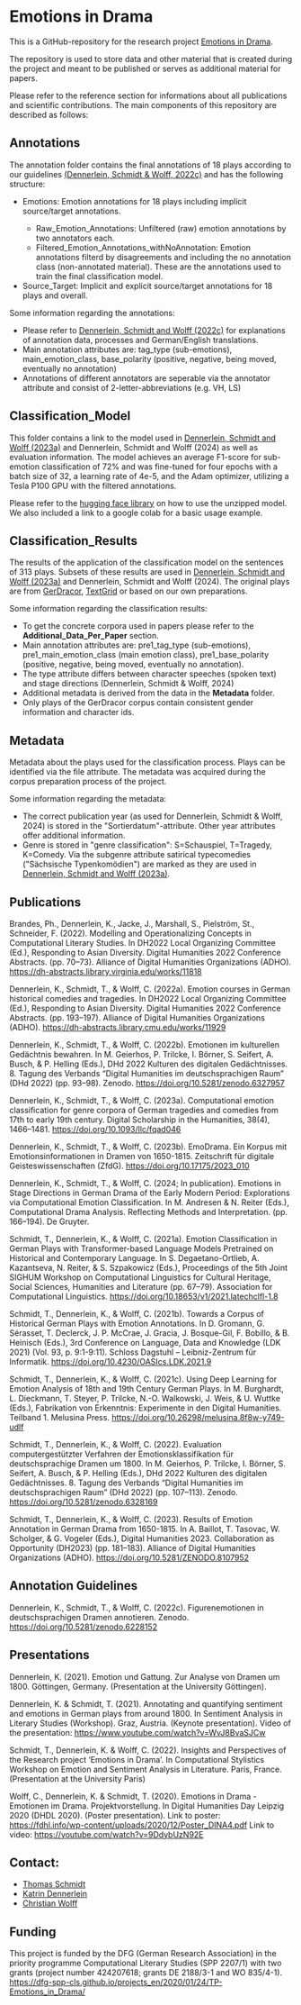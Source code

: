 # Emotions in Drama

This is a GitHub-repository for the research project <a href="https://dfg-spp-cls.github.io/projects_en/2020/01/24/TP-Emotions_in_Drama/">Emotions in Drama</a>.

The repository is used to store data and other material that is created during the project and meant to be published or serves as additional material for papers.

Please refer to the reference section for informations about all publications and scientific contributions. The main components of this repository are described as follows:

## Annotations

The annotation folder contains the final annotations of 18 plays according to our guidelines <a href="https://doi.org/10.5281/zenodo.6228152
">(Dennerlein, Schmidt & Wolff, 2022c)</a> and has the following structure:
<ul>
  <li>Emotions: Emotion annotations for 18 plays including implicit source/target annotations.</li>
  <ul>
    <li>Raw_Emotion_Annotations: Unfiltered (raw) emotion annotations by two annotators each.</li>
    <li>Filtered_Emotion_Annotations_withNoAnnotation: Emotion annotations filterd by disagreements and including the no annotation class (non-annotated material).
    These are the annotations used to train the final classification model.</li>
   </ul>
    <li>Source_Target: Implicit and explicit source/target annotations for 18 plays and overall.</li>
  </ul>
  Some information regarding the annotations:
    <ul>
      <li>Please refer to <a href="https://doi.org/10.5281/zenodo.6228152">Dennerlein, Schmidt and Wolff (2022c)</a> for explanations of annotation data, processes and German/English translations.</li>
      <li>Main annotation attributes are: tag_type (sub-emotions), main_emotion_class, base_polarity (positive, negative, being moved, eventually no annotation)</li>
      <li>Annotations of different annotators are seperable via the annotator attribute and consist of 2-letter-abbreviations (e.g. VH, LS)</li>
    </ul>

## Classification_Model
This folder contains a link to the model used in <a href="https://doi.org/10.1093/llc/fqad046">Dennerlein, Schmidt and Wolff (2023a)</a> and Dennerlein, Schmidt and Wolff (2024) as well as evaluation information. The model achieves an average F1-score for sub-emotion classification of 72% and was fine-tuned for four epochs with a batch size of 32, a learning rate of 4e-5, and the Adam optimizer, utilizing a Tesla P100 GPU with the filtered annotations. 

Please refer to the <a href="https://huggingface.co/">hugging face library</a> on how to use the unzipped model. We also included a link to a google colab for a basic usage example.

## Classification_Results

The results of the application of the classification model on the sentences of 313 plays. Subsets of these results are used in <a href="https://doi.org/10.1093/llc/fqad046">Dennerlein, Schmidt and Wolff (2023a)</a> and Dennerlein, Schmidt and Wolff (2024). The original plays are from <a href="https://dracor.org/ger">GerDracor</a>, <a href="https://textgrid.de/">TextGrid</a> or based on our own preparations.

Some information regarding the classification results:
<ul>
  <li>To get the concrete corpora used in papers please refer to the <b>Additional_Data_Per_Paper</b> section.</li>
  <li>Main annotation attributes are: pre1_tag_type (sub-emotions), pre1_main_emotion_class (main emotion class), pre1_base_polarity (positive, negative, being moved, eventually no annotation).</li>
  <li>The type attribute differs between character speeches (spoken text) and stage directions (Dennerlein, Schmidt & Wolff, 2024)</a></li>
  <li>Additional metadata is derived from the data in the <b>Metadata</b> folder.</li>
  <li>Only plays of the GerDracor corpus contain consistent gender information and character ids.</li>
</ul>

## Metadata

Metadata about the plays used for the classification process. Plays can be identified via the file attribute. The metadata was acquired during the corpus preparation process of the project.

Some information regarding the metadata:
<ul>
  <li>The correct publication year (as used for Dennerlein, Schmidt & Wolff, 2024) is stored in the "Sortierdatum"-attribute. Other year attributes offer additional information.</li>
  <li>Genre is stored in "genre classification": S=Schauspiel, T=Tragedy, K=Comedy. Via the subgenre attribute satirical typecomedies ("Sächsische Typenkomödien") are marked as they are used in <a href="https://doi.org/10.1093/llc/fqad046">Dennerlein, Schmidt and Wolff (2023a)</a>.</li>
</ul>

## Publications

Brandes, Ph., Dennerlein, K., Jacke, J., Marshall, S., Pielström, St., Schneider, F. (2022). Modelling and Operationalizing Concepts in Computational Literary Studies. In DH2022 Local Organizing Committee (Ed.), Responding to Asian Diversity. Digital Humanities 2022 Conference Abstracts. (pp. 70–73). Alliance of Digital Humanities Organizations (ADHO). https://dh-abstracts.library.virginia.edu/works/11818 

Dennerlein, K., Schmidt, T., & Wolff, C. (2022a). Emotion courses in German historical comedies and tragedies. In DH2022 Local Organizing Committee (Ed.), Responding to Asian Diversity. Digital Humanities 2022 Conference Abstracts. (pp. 193–197). Alliance of Digital Humanities Organizations (ADHO). https://dh-abstracts.library.cmu.edu/works/11929 

Dennerlein, K., Schmidt, T., & Wolff, C. (2022b). Emotionen im kulturellen Gedächtnis bewahren. In M. Geierhos, P. Trilcke, I. Börner, S. Seifert, A. Busch, & P. Helling (Eds.), DHd 2022 Kulturen des digitalen Gedächtnisses. 8. Tagung des Verbands “Digital Humanities im deutschsprachigen Raum” (DHd 2022) (pp. 93–98). Zenodo. https://doi.org/10.5281/zenodo.6327957 

Dennerlein, K., Schmidt, T., & Wolff, C. (2023a). Computational emotion classification for genre corpora of German tragedies and comedies from 17th to early 19th century. Digital Scholarship in the Humanities, 38(4), 1466–1481. https://doi.org/10.1093/llc/fqad046 

Dennerlein, K., Schmidt, T., & Wolff, C. (2023b). EmoDrama. Ein Korpus mit Emotionsinformationen in Dramen von 1650-1815. Zeitschrift für digitale Geisteswissenschaften (ZfdG). https://doi.org/10.17175/2023_010 

Dennerlein, K., Schmidt, T., & Wolff, C. (2024; In publication). Emotions in Stage Directions in German Drama of the Early Modern Period: Explorations via Computational Emotion Classification. In M. Andresen & N. Reiter (Eds.), Computational Drama Analysis. Reflecting Methods and Interpretation. (pp. 166–194). De Gruyter.

Schmidt, T., Dennerlein, K., & Wolff, C. (2021a). Emotion Classification in German Plays with Transformer-based Language Models Pretrained on Historical and Contemporary Language. In S. Degaetano-Ortlieb, A. Kazantseva, N. Reiter, & S. Szpakowicz (Eds.), Proceedings of the 5th Joint SIGHUM Workshop on Computational Linguistics for Cultural Heritage, Social Sciences, Humanities and Literature (pp. 67–79). Association for Computational Linguistics. https://doi.org/10.18653/v1/2021.latechclfl-1.8 

Schmidt, T., Dennerlein, K., & Wolff, C. (2021b). Towards a Corpus of Historical German Plays with Emotion Annotations. In D. Gromann, G. Sérasset, T. Declerck, J. P. McCrae, J. Gracia, J. Bosque-Gil, F. Bobillo, & B. Heinisch (Eds.), 3rd Conference on Language, Data and Knowledge (LDK 2021) (Vol. 93, p. 9:1-9:11). Schloss Dagstuhl – Leibniz-Zentrum für Informatik. https://doi.org/10.4230/OASIcs.LDK.2021.9 

Schmidt, T., Dennerlein, K., & Wolff, C. (2021c). Using Deep Learning for Emotion Analysis of 18th and 19th Century German Plays. In M. Burghardt, L. Dieckmann, T. Steyer, P. Trilcke, N.-O. Walkowski, J. Weis, & U. Wuttke (Eds.), Fabrikation von Erkenntnis: Experimente in den Digital Humanities. Teilband 1. Melusina Press. https://doi.org/10.26298/melusina.8f8w-y749-udlf 

Schmidt, T., Dennerlein, K., & Wolff, C. (2022). Evaluation computergestützter Verfahren der Emotionsklassifikation für deutschsprachige Dramen um 1800. In M. Geierhos, P. Trilcke, I. Börner, S. Seifert, A. Busch, & P. Helling (Eds.), DHd 2022 Kulturen des digitalen Gedächtnisses. 8. Tagung des Verbands “Digital Humanities im deutschsprachigen Raum” (DHd 2022) (pp. 107–113). Zenodo. https://doi.org/10.5281/zenodo.6328169 

Schmidt, T., Dennerlein, K., & Wolff, C. (2023). Results of Emotion Annotation in German Drama from 1650-1815. In A. Baillot, T. Tasovac, W. Scholger, & G. Vogeler (Eds.), Digital Humanities 2023. Collaboration as Opportunity (DH2023) (pp. 181–183). Alliance of Digital Humanities Organizations (ADHO). https://doi.org/10.5281/ZENODO.8107952

## Annotation Guidelines

Dennerlein, K., Schmidt, T., & Wolff, C. (2022c). Figurenemotionen in deutschsprachigen Dramen annotieren. Zenodo. https://doi.org/10.5281/zenodo.6228152

## Presentations

Dennerlein, K. (2021). Emotion und Gattung. Zur Analyse von Dramen um 1800. Göttingen, Germany. (Presentation at the University Göttingen).

Dennerlein, K. & Schmidt, T. (2021). Annotating and quantifying sentiment and emotions in German plays from around 1800. In Sentiment Analysis in Literary Studies (Workshop). Graz, Austria. (Keynote presentation). Video of the presentation: https://www.youtube.com/watch?v=WvJ8BvaSJCw 

Schmidt, T., Dennerlein, K. & Wolff, C. (2022). Insights and Perspectives of the Research project ‘Emotions in Drama’. In Computational Stylistics Workshop on Emotion and Sentiment Analysis in Literature. Paris, France. (Presentation at the University Paris)

Wolff, C., Dennerlein, K. & Schmidt, T. (2020). Emotions in Drama - Emotionen im Drama. Projektvorstellung. In Digital Humanities Day Leipzig 2020 (DHDL 2020). (Poster presentation). Link to poster: https://fdhl.info/wp-content/uploads/2020/12/Poster_DINA4.pdf  Link to video: https://youtube.com/watch?v=9DdybUzN92E

## Contact:

<ul>
  <li><a href="https://www.uni-regensburg.de/sprache-literatur-kultur/medieninformatik/sekretariat-team/thomas-schmidt/index.html">Thomas Schmidt</a></li>
  <li><a href="https://www.germanistik.uni-wuerzburg.de/lehrstuehle/computerphilologie/mitarbeiter/dennerlein/">Katrin Dennerlein</a></li>
  <li><a href="https://go.ur.de/christian-wolff">Christian Wolff</a></li>
</ul>

## Funding

This project is funded by the DFG (German Research Association) in the priority programme Computational Literary Studies (SPP 2207/1) with two grants (project number 424207618; grants DE 2188/3-1 and WO 835/4-1). https://dfg-spp-cls.github.io/projects_en/2020/01/24/TP-Emotions_in_Drama/
